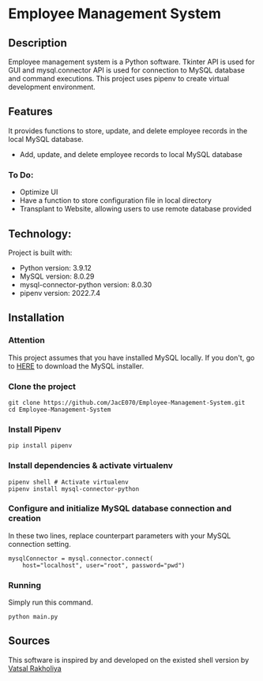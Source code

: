 # Employee Management System
## Description
Employee management system is a Python software. Tkinter API is used for GUI and mysql.connector API is used for connection to MySQL database and command executions. This project uses pipenv to create virtual development environment.

## Features
It provides functions to store, update, and delete employee records in the local MySQL database. 
- Add, update, and delete employee records to local MySQL database
### To Do:
- Optimize UI
- Have a function to store  configuration file in local directory
- Transplant to Website, allowing users to use remote database provided

## Technology:
Project is built with:
- Python version: 3.9.12
- MySQL version: 8.0.29
- mysql-connector-python version: 8.0.30
- pipenv version: 2022.7.4
## Installation
### Attention
This project assumes that you have installed MySQL locally. If you don't, go to [HERE](https://dev.mysql.com/downloads/windows/installer/8.0.html) to download the MySQL installer.
### Clone the project
```
git clone https://github.com/JacE070/Employee-Management-System.git
cd Employee-Management-System
```
### Install Pipenv
```
pip install pipenv
```
### Install dependencies & activate virtualenv
```
pipenv shell # Activate virtualenv
pipenv install mysql-connector-python
```
### Configure and initialize MySQL database connection and creation
In these two lines, replace counterpart parameters with your MySQL connection setting.
```
mysqlConnector = mysql.connector.connect(
    host="localhost", user="root", password="pwd")
```
### Running
Simply run this command.
```
python main.py
```
## Sources
This software is inspired by and developed on the existed shell version by [Vatsal Rakholiya](https://copyassignment.com/employee-management-system-project-in-python/)

